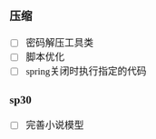 <span  style="font-family: Simsun,serif; font-size: 17px; ">

### 压缩

- [ ] 密码解压工具类
- [ ] 脚本优化
- [ ] spring关闭时执行指定的代码

### sp30

- [ ] 完善小说模型

</span>